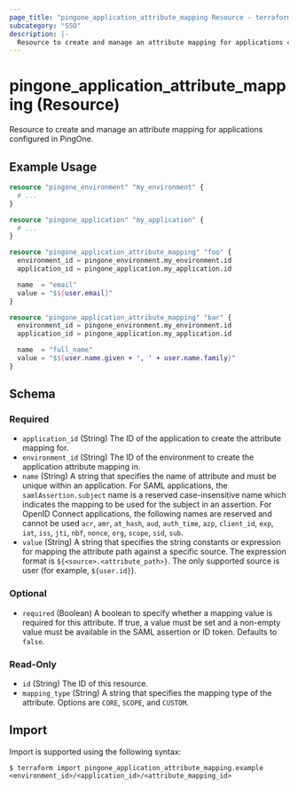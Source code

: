 ```yaml
---
page_title: "pingone_application_attribute_mapping Resource - terraform-provider-pingone"
subcategory: "SSO"
description: |-
  Resource to create and manage an attribute mapping for applications configured in PingOne.
---
```


# pingone_application_attribute_mapping (Resource)

Resource to create and manage an attribute mapping for applications configured in PingOne.

## Example Usage

```terraform
resource "pingone_environment" "my_environment" {
  # ...
}

resource "pingone_application" "my_application" {
  # ...
}

resource "pingone_application_attribute_mapping" "foo" {
  environment_id = pingone_environment.my_environment.id
  application_id = pingone_application.my_application.id

  name  = "email"
  value = "$${user.email}"
}

resource "pingone_application_attribute_mapping" "bar" {
  environment_id = pingone_environment.my_environment.id
  application_id = pingone_application.my_application.id

  name  = "full_name"
  value = "$${user.name.given + ', ' + user.name.family}"
}
```

<!-- schema generated by tfplugindocs -->
## Schema

### Required

- `application_id` (String) The ID of the application to create the attribute mapping for.
- `environment_id` (String) The ID of the environment to create the application attribute mapping in.
- `name` (String) A string that specifies the name of attribute and must be unique within an application. For SAML applications, the `samlAssertion.subject` name is a reserved case-insensitive name which indicates the mapping to be used for the subject in an assertion. For OpenID Connect applications, the following names are reserved and cannot be used `acr`, `amr`, `at_hash`, `aud`, `auth_time`, `azp`, `client_id`, `exp`, `iat`, `iss`, `jti`, `nbf`, `nonce`, `org`, `scope`, `sid`, `sub`.
- `value` (String) A string that specifies the string constants or expression for mapping the attribute path against a specific source. The expression format is `${<source>.<attribute_path>}`. The only supported source is user (for example, `${user.id}`).

### Optional

- `required` (Boolean) A boolean to specify whether a mapping value is required for this attribute. If true, a value must be set and a non-empty value must be available in the SAML assertion or ID token. Defaults to `false`.

### Read-Only

- `id` (String) The ID of this resource.
- `mapping_type` (String) A string that specifies the mapping type of the attribute. Options are `CORE`, `SCOPE`, and `CUSTOM`.

## Import

Import is supported using the following syntax:

```shell
$ terraform import pingone_application_attribute_mapping.example <environment_id>/<application_id>/<attribute_mapping_id>
```
